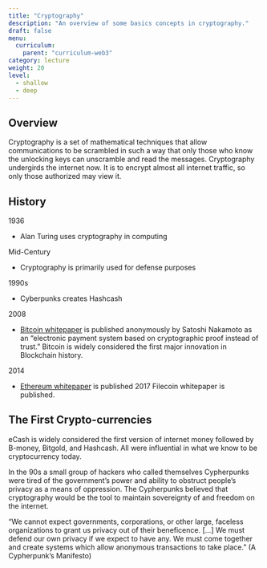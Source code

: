 ```yaml
---
title: "Cryptography"
description: "An overview of some basics concepts in cryptography."
draft: false
menu:
  curriculum:
    parent: "curriculum-web3"
category: lecture
weight: 20
level:
  - shallow
  - deep
---
```


## Overview

Cryptography is a set of mathematical techniques that allow communications to be
scrambled in such a way that only those who know the unlocking keys can
unscramble and read the messages. Cryptography undergirds the internet now. It
is to encrypt almost all internet traffic, so only those authorized may view it.

## History

1936

- Alan Turing uses cryptography in computing

Mid-Century

- Cryptography is primarily used for defense purposes

1990s

- Cyberpunks creates Hashcash

2008

- [Bitcoin whitepaper](https://bitcoin.org/bitcoin.pdf) is published anonymously
  by Satoshi Nakamoto as an “electronic payment system based on cryptographic
  proof instead of trust.” Bitcoin is widely considered the first major
  innovation in Blockchain history.

2014

- [Ethereum
  whitepaper](https://ethereum.org/669c9e2e2027310b6b3cdce6e1c52962/Ethereum_Whitepaper_-_Buterin_2014.pdf)
  is published 2017 Filecoin whitepaper is published.

## The First Crypto-currencies

eCash is widely considered the first version of internet money followed by
B-money, Bitgold, and Hashcash. All were influential in what we know to be
cryptocurrency today.

In the 90s a small group of hackers who called themselves Cypherpunks were tired
of the government’s power and ability to obstruct people’s privacy as a means of
oppression. The Cypherpunks believed that cryptography would be the tool to
maintain sovereignty of and freedom on the internet.

“We cannot expect governments, corporations, or other large, faceless
organizations to grant us privacy out of their beneficence. [...] We must defend
our own privacy if we expect to have any. We must come together and create
systems which allow anonymous transactions to take place.” (A Cypherpunk’s
Manifesto)
